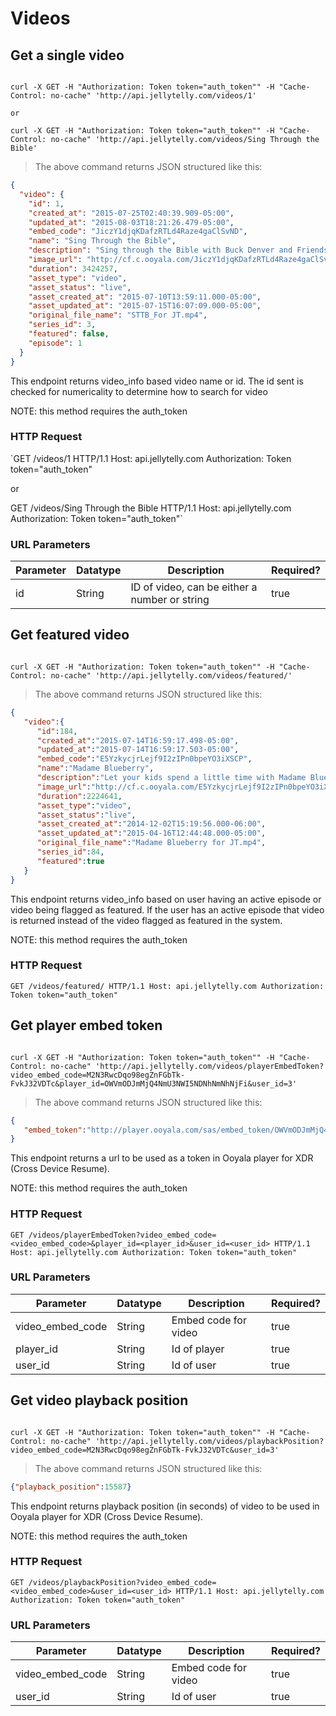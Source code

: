 # Videos

## Get a single video

```ruby

```

```shell
curl -X GET -H "Authorization: Token token="auth_token"" -H "Cache-Control: no-cache" 'http://api.jellytelly.com/videos/1'

or

curl -X GET -H "Authorization: Token token="auth_token"" -H "Cache-Control: no-cache" 'http://api.jellytelly.com/videos/Sing Through the Bible'
```

>The above command returns JSON structured like this:

```json
{
  "video": {
    "id": 1,
    "created_at": "2015-07-25T02:40:39.909-05:00",
    "updated_at": "2015-08-03T18:21:26.479-05:00",
    "embed_code": "JiczY1djqKDafzRTLd4Raze4gaClSvND",
    "name": "Sing Through the Bible",
    "description": "Sing through the Bible with Buck Denver and Friends! 30 music videos take you from Genesis to Revelation in a musical journey featuring your favorite characters from What’s in the Bible? - The Fabulous Bentley Brothers, Clive and Ian, Sunday School Lady and more! Includes on-screen sing-along lyrics for all 30 music videos.",
    "image_url": "http://cf.c.ooyala.com/JiczY1djqKDafzRTLd4Raze4gaClSvND/vplNG22HDCZOrhEX4xMDoxOjB1O8AjAz",
    "duration": 3424257,
    "asset_type": "video",
    "asset_status": "live",
    "asset_created_at": "2015-07-10T13:59:11.000-05:00",
    "asset_updated_at": "2015-07-15T16:07:09.000-05:00",
    "original_file_name": "STTB_For JT.mp4",
    "series_id": 3,
    "featured": false,
    "episode": 1
  }
}
```

This endpoint returns video_info based video name or id. The id sent is checked for numericality to determine how to search for video

<aside class="notice">NOTE: this method requires the auth_token</aside>

### HTTP Request

`GET /videos/1 HTTP/1.1
Host: api.jellytelly.com
Authorization: Token token="auth_token"

or

GET /videos/Sing Through the Bible HTTP/1.1
Host: api.jellytelly.com
Authorization: Token token="auth_token"`

### URL Parameters

Parameter | Datatype | Description | Required?
--------- | ----------- | ----------- | -----------
id | String | ID of video, can be either a number or string | true


## Get featured video

```ruby

```

```shell
curl -X GET -H "Authorization: Token token="auth_token"" -H "Cache-Control: no-cache" 'http://api.jellytelly.com/videos/featured/'
```

>The above command returns JSON structured like this:

```json
{  
   "video":{  
      "id":184,
      "created_at":"2015-07-14T16:59:17.498-05:00",
      "updated_at":"2015-07-14T16:59:17.503-05:00",
      "embed_code":"E5YzkycjrLejf9I2zIPn0bpeYO3iXSCP",
      "name":"Madame Blueberry",
      "description":"Let your kids spend a little time with Madame Blueberry and the rest of the Veggies and they\u0026#039;ll learn that \u0026quot;being greedy makes you grumpy -- but a thankful heart is a happy heart!\u0026quot;",
      "image_url":"http://cf.c.ooyala.com/E5YzkycjrLejf9I2zIPn0bpeYO3iXSCP/c2iSbFw6b5_lmbUn4xMDoxOmdtO40mAx",
      "duration":2224641,
      "asset_type":"video",
      "asset_status":"live",
      "asset_created_at":"2014-12-02T15:19:56.000-06:00",
      "asset_updated_at":"2015-04-16T12:44:48.000-05:00",
      "original_file_name":"Madame Blueberry for JT.mp4",
      "series_id":84,
      "featured":true
   }
}
```

This endpoint returns video_info based on user having an active episode or video being flagged as featured. If the user has an active episode that video is returned instead of the video flagged as featured in the system.

<aside class="notice">NOTE: this method requires the auth_token</aside>

### HTTP Request

`GET /videos/featured/ HTTP/1.1
Host: api.jellytelly.com
Authorization: Token token="auth_token"`


## Get player embed token

```ruby

```

```shell
curl -X GET -H "Authorization: Token token="auth_token"" -H "Cache-Control: no-cache" 'http://api.jellytelly.com/videos/playerEmbedToken?video_embed_code=M2N3RwcDqo98egZnFGbTk-FvkJ32VDTc&player_id=OWVmODJmMjQ4NmU3NWI5NDNhNmNhNjFi&user_id=3'
```

>The above command returns JSON structured like this:

```json
{  
   "embed_token":"http://player.ooyala.com/sas/embed_token/OWVmODJmMjQ4NmU3NWI5NDNhNmNhNjFi/M2N3RwcDqo98egZnFGbTk-FvkJ32VDTc?account_id=3\u0026api_key=hpZzM615i0ji4siN0eiX3cOy2BeU.qpcP-\u0026expires=1437275726\u0026signature=dT7dlTmcS2PFxhQuUxw7nC8ZLb%2BzCTxt0j6wWjJvIy"
}
```

This endpoint returns a url to be used as a token in Ooyala player for XDR (Cross Device Resume).

<aside class="notice">NOTE: this method requires the auth_token</aside>

### HTTP Request

`GET /videos/playerEmbedToken?video_embed_code=<video_embed_code>&player_id=<player_id>&user_id=<user_id> HTTP/1.1
Host: api.jellytelly.com
Authorization: Token token="auth_token"`

### URL Parameters

Parameter | Datatype | Description | Required?
--------- | ----------- | ----------- | -----------
video_embed_code | String | Embed code for video | true
player_id | String | Id of player | true
user_id | String | Id of user | true


## Get video playback position

```ruby

```

```shell
curl -X GET -H "Authorization: Token token="auth_token"" -H "Cache-Control: no-cache" 'http://api.jellytelly.com/videos/playbackPosition?video_embed_code=M2N3RwcDqo98egZnFGbTk-FvkJ32VDTc&user_id=3'
```

>The above command returns JSON structured like this:

```json
{"playback_position":15587}
```

This endpoint returns playback position (in seconds) of video to be used in Ooyala player for XDR (Cross Device Resume).

<aside class="notice">NOTE: this method requires the auth_token</aside>

### HTTP Request

`GET /videos/playbackPosition?video_embed_code=<video_embed_code>&user_id=<user_id> HTTP/1.1
Host: api.jellytelly.com
Authorization: Token token="auth_token"`

### URL Parameters

Parameter | Datatype | Description | Required?
--------- | ----------- | ----------- | -----------
video_embed_code | String | Embed code for video | true
user_id | String | Id of user | true
